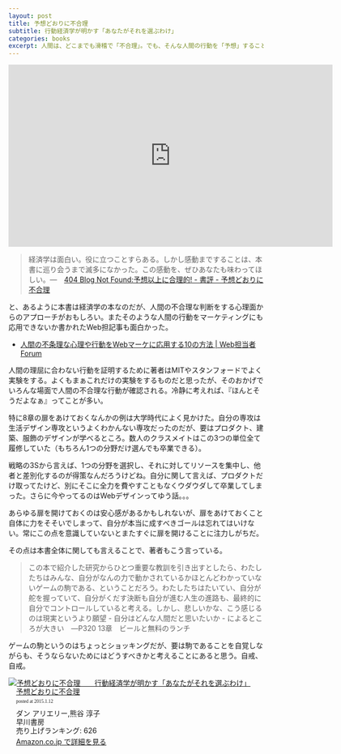 ```yaml
---
layout: post
title: 予想どおりに不合理
subtitle: 行動経済学が明かす「あなたがそれを選ぶわけ」
categories: books
excerpt: 人間は、どこまでも滑稽で「不合理」。でも、そんな人間の行動を「予想」することができれば、長続きしなかったダイエットに成功するかもしれないし、次なる大ヒット商品を生み出せるかもしれない！…
---
```


<iframe src="https://embed-ssl.ted.com/talks/dan_ariely_asks_are_we_in_control_of_our_own_decisions.html" width="640" height="360" frameborder="0" scrolling="no" webkitAllowFullScreen mozallowfullscreen allowFullScreen></iframe>

> 経済学は面白い。役に立つことすらある。しかし感動まですることは、本書に巡り会うまで滅多になかった。この感動を、ぜひあなたも味わってほしい。―　[404 Blog Not Found:予想以上に合理的! - 書評 - 予想どおりに不合理](http://blog.livedoor.jp/dankogai/archives/51142124.html)

と、あるように本書は経済学の本なのだが、人間の不合理な判断をする心理面からのアプローチがおもしろい。またそのような人間の行動をマーケティングにも応用できないか書かれたWeb担記事も面白かった。

+ [人間の不条理な心理や行動をWebマーケに応用する10の方法 | Web担当者Forum](http://web-tan.forum.impressrd.jp/e/2009/02/04/4926)

人間の理屈に合わない行動を証明するために著者はMITやスタンフォードでよく実験をする。よくもまぁこれだけの実験をするものだと思ったが、そのおかげでいろんな場面で人間の不合理な行動が確認される。冷静に考えれば、『ほんとそうだよなぁ』ってことが多い。

特に8章の扉をあけておくなんかの例は大学時代によく見かけた。自分の専攻は生活デザイン専攻というよくわかんない専攻だったのだが、要はプロダクト、建築、服飾のデザインが学べるところ。数人のクラスメイトはこの3つの単位全て履修していた（もちろん1つの分野だけ選んでも卒業できる）。

戦略の3Sから言えば、1つの分野を選択し、それに対してリソースを集中し、他者と差別化するのが得策なんだろうけどね。自分に関して言えば、プロダクトだけ取ってたけど、別にそこに全力を費やすこともなくウダウダして卒業してしまった。さらに今やってるのはWebデザインってゆう話。。。

あらゆる扉を開けておくのは安心感があるかもしれないが、扉をあけておくこと自体に力をそそいでしまって、自分が本当に成すべきゴールは忘れてはいけない。常にこの点を意識していないとまたすぐに扉を開けることに注力しがちだ。

その点は本書全体に関しても言えることで、著者もこう言っている。

> この本で紹介した研究からひとつ重要な教訓を引き出すとしたら、わたしたちはみんな、自分がなんの力で動かされているかほとんどわかっていないゲームの駒である、ということだろう。わたしたちはたいてい、自分が舵を握っていて、自分がくだす決断も自分が進む人生の進路も、最終的に自分でコントロールしていると考える。しかし、悲しいかな、こう感じるのは現実というより願望 - 自分はどんな人間だと思いたいか - によるところが大きい　―P320 13章　ビールと無料のランチ

ゲームの駒というのはちょっとショッキングだが、要は駒であることを自覚しながらも、そうならないためにはどうすべきかと考えることにあると思う。自戒、自戒。

<div class="azlink-box" style="margin-bottom:0px"><div class="azlink-image" style="float:left"><a href="http://www.amazon.co.jp/exec/obidos/ASIN/B00K1A75N4/warikiru-22/" name="azlinklink" target="_blank"><img src="http://ecx.images-amazon.com/images/I/41aFMoc7SyL._SL160_.jpg" alt="予想どおりに不合理　　行動経済学が明かす「あなたがそれを選ぶわけ」" style="border:none" /></a></div><div class="azlink-info" style="float:left;margin-left:15px;line-height:120%"><div class="azlink-name" style="margin-bottom:10px;line-height:120%"><a href="http://www.amazon.co.jp/exec/obidos/ASIN/B00K1A75N4/warikiru-22/" name="azlinklink" target="_blank">予想どおりに不合理</a><div class="azlink-powered-date" style="font-size:7pt;margin-top:5px;font-family:verdana;line-height:120%">posted at 2015.1.12</div></div><div class="azlink-detail">ダン アリエリー,熊谷 淳子<br />早川書房<br />売り上げランキング: 626<br /></div><div class="azlink-link" style="margin-top:5px"><a href="http://www.amazon.co.jp/exec/obidos/ASIN/B00K1A75N4/warikiru-22/" target="_blank">Amazon.co.jp で詳細を見る</a></div></div><div class="azlink-footer" style="clear:left"></div></div>

